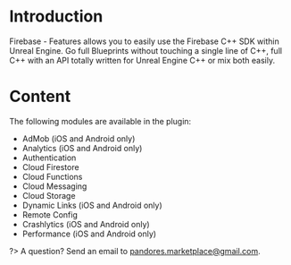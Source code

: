 # Introduction
Firebase - Features allows you to easily use the Firebase C++ SDK within Unreal Engine. Go full Blueprints without touching a single line of C++, full C++ with an API totally written for Unreal Engine C++ or mix both easily.

# Content
The following modules are available in the plugin:
- AdMob (iOS and Android only)
- Analytics (iOS and Android only)
- Authentication
- Cloud Firestore
- Cloud Functions
- Cloud Messaging
- Cloud Storage
- Dynamic Links (iOS and Android only)
- Remote Config
- Crashlytics (iOS and Android only)
- Performance (iOS and Android only)

?> A question? Send an email to [pandores.marketplace@gmail.com](mailto:pandores.marketplace+doc@gmail.com).
